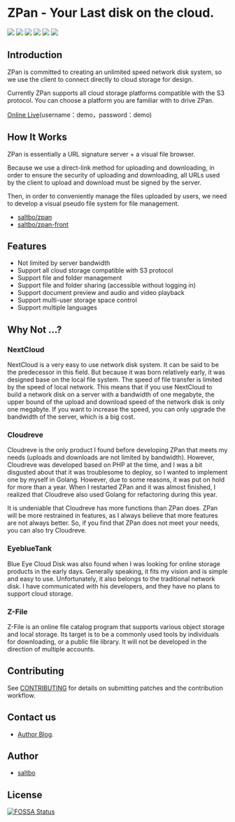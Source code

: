 ZPan - Your Last disk on the cloud. 
=========================

[![](https://github.com/saltbo/zpan/workflows/build/badge.svg)](https://github.com/saltbo/zpan/actions?query=workflow%3Abuild)
[![](https://codecov.io/gh/saltbo/zpan/branch/master/graph/badge.svg)](https://codecov.io/gh/saltbo/zpan)
[![](https://wakatime.com/badge/github/saltbo/zpan.svg)](https://wakatime.com/badge/github/saltbo/zpan)
[![](https://api.codacy.com/project/badge/Grade/88817db9b3b04c0293c9d001d574a5ef)](https://app.codacy.com/manual/saltbo/zpan?utm_source=github.com&utm_medium=referral&utm_content=saltbo/zpan&utm_campaign=Badge_Grade_Dashboard)
[![](https://img.shields.io/github/v/release/saltbo/zpan.svg)](https://github.com/saltbo/github.com/saltbo/zpan/releases)
[![](https://img.shields.io/github/license/saltbo/zpan.svg)](https://github.com/saltbo/github.com/saltbo/zpan/blob/master/LICENSE)


## Introduction
ZPan is committed to creating an unlimited speed network disk system, so we use the client to connect directly to cloud storage for design.

Currently ZPan supports all cloud storage platforms compatible with the S3 protocol. You can choose a platform you are familiar with to drive ZPan.

[Online Live](http://zpan.saltbo.cn)(username：demo，password：demo)

## How It Works

ZPan is essentially a URL signature server + a visual file browser.

Because we use a direct-link method for uploading and downloading, in order to ensure the security of uploading and downloading, all URLs used by the client to upload and download must be signed by the server.

Then, in order to conveniently manage the files uploaded by users, we need to develop a visual pseudo file system for file management.

- [saltbo/zpan](https://github.com/saltbo/zpan)
- [saltbo/zpan-front](https://github.com/saltbo/zpan-front)

## Features
- Not limited by server bandwidth
- Support all cloud storage compatible with S3 protocol
- Support file and folder management
- Support file and folder sharing (accessible without logging in)
- Support document preview and audio and video playback
- Support multi-user storage space control
- Support multiple languages

## Why Not ...?

### NextCloud
NextCloud is a very easy to use network disk system. It can be said to be the predecessor in this field. But because it was born relatively early, it was designed base on the local file system. The speed of file transfer is limited by the speed of local network. This means that if you use NextCloud to build a network disk on a server with a bandwidth of one megabyte, the upper bound of the upload and download speed of the network disk is only one megabyte. If you want to increase the speed, you can only upgrade the bandwidth of the server, which is a big cost.

### Cloudreve

Cloudreve is the only product I found before developing ZPan that meets my needs (uploads and downloads are not limited by bandwidth). However, Cloudreve was developed based on PHP at the time, and I was a bit disgusted about that it was troublesome to deploy, so I wanted to implement one by myself in Golang. However, due to some reasons, it was put on hold for more than a year. When I restarted ZPan and it was almost finished, I realized that Cloudreve also used Golang for refactoring during this year.

It is undeniable that Cloudreve has more functions than ZPan does. ZPan will be more restrained in features, as I always believe that more features are not always better. So, if you find that ZPan does not meet your needs, you can also try Cloudreve.

### EyeblueTank

Blue Eye Cloud Disk was also found when I was looking for online storage products in the early days. Generally speaking, it fits my vision and is simple and easy to use. Unfortunately, it also belongs to the traditional network disk. I have communicated with his developers, and they have no plans to support cloud storage.

### Z-File

Z-File is an online file catalog program that supports various object storage and local storage. Its target is to be a commonly used tools by individuals for downloading, or a public file library. It will not be developed in the direction of multiple accounts.

## Contributing
See [CONTRIBUTING](CONTRIBUTING.md) for details on submitting patches and the contribution workflow.

## Contact us
- [Author Blog](https://saltbo.cn).

## Author
- [saltbo](https://github.com/saltbo)

## License
[![FOSSA Status](https://app.fossa.com/api/projects/git%2Bgithub.com%2Fsaltbo%2Fzpan.svg?type=large)](https://app.fossa.com/projects/git%2Bgithub.com%2Fsaltbo%2Fzpan?ref=badge_large)
